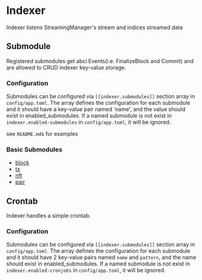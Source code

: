 # Indexer

Indexer listens StreamingManager's stream and indices streamed data

## Submodule

Registered submodules get abci Events(i.e. FinalizeBlock and Commit) and are allowed to CRUD indexer key-value storage.

### Configuration

Submodules can be configured via `[[indexer.submodules]]` section array in `config/app.toml`.
The array defines the configuration for each submodule and it should have a key-value pair named 'name', and the value should exist in enabled_submodules.
If a named submodule is not exist in `indexer.enabled-submodules` in `config/app.toml`, it will be ignored.

see `README.md`s for examples

### Basic Submodules

* [block](https://github.com/initia-labs/kvindexer/tree/main/submodule/block)
* [tx](https://github.com/initia-labs/kvindexer/tree/main/submodule/tx)
* [nft](https://github.com/initia-labs/kvindexer/tree/main/submodule/nft)
* [pair](https://github.com/initia-labs/kvindexer/tree/main/submodule/pair)

## Crontab

Indexer handles a simple crontab.

### Configuration

Submodules can be configured via `[[indexer.submodules]]` section array in `config/app.toml`.
The array defines the configuration for each submodule and it should have 2 key-value pairs named `name` and `pattern`, and the name should exist in enabled_submodules.
If a named submodule is not exist in `indexer.enabled-cronjobs` in `config/app.toml`, it will be ignored.
